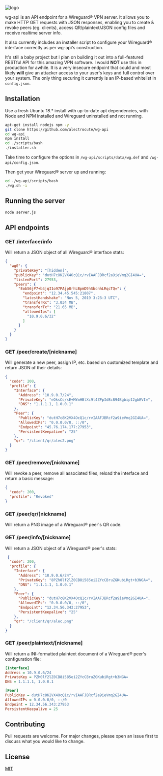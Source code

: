 ![logo](https://github.com/alectrocute/wg-api/blob/master/icon.png)

wg-api is an API endpoint for a Wireguard® VPN server. It allows you to make HTTP GET requests with JSON responses, enabling you to create & revoke peers (eg. clients), access QR/plaintext/JSON config files and receive realtime server info.

It also currently includes an installer script to configure your Wireguard® interface correctly as per wg-api's construction.

It's still a baby project but I plan on building it out into a full-featured RESTful API for this amazing VPN software. I would **NOT** use this in production for awhile. It is a very insecure endpoint that could and most likely **will** give an attacker access to your user's keys and full control over your system. The only thing securing it currently is an IP-based whitelist in `config.json`.

## Installation

Use a fresh Ubuntu 18.* install with up-to-date apt dependencies, with Node and NPM installed and Wireguard uninstalled and not running.
```bash
apt-get install nodejs npm -y
git clone https://github.com/alectrocute/wg-api
cd wg-api
npm install
cd ./scripts/bash
./installer.sh
```

Take time to configure the options in `/wg-api/scripts/data/wg.def` and `/wg-api/config.json`.

Then get your Wireguard® server up and running:

```bash
cd ./wg-api/scripts/bash
./wg.sh -i
```

## Running the server

```bash
node server.js
```

## API endpoints

### GET /interface/info

Will return a JSON object of all Wireguard® interface stats:

```json
{
  "wg0": {
    "privateKey": "[hidden]",
    "publicKey": "dutH7c8K2VX4OcQ1c/rvIAAFJBRcf2a9ieVmq2GI4UA=",
    "listenPort": 27953,
    "peers": {
      "EobS6jP7+b4jqI1o97PAjp8rhLBpmD9hSbcnhLRqcTQ=": {
        "endpoint": "12.34.45.545:21807",
        "latestHandshake": "Nov 5, 2019 3:23:3 UTC",
        "transferRx": "3.034 MB",
        "transferTx": "21.65 MB",
        "allowedIps": [
          "10.9.0.6/32"
        ]
      }
    }
  }
}
```

### GET /peer/create/[nickname]

Will generate a new peer, assign IP, etc. based on customized template and return JSON of their details:

```json
{
  "code": 200,
  "profile": {
    "Interface": {
      "Address": "10.9.0.7/24",
      "PrivateKey": "eOksCc/sE+MYmHBlXc9t4ZPpIdBcB94Bgbip12gbEVI=",
      "DNS": "1.1.1.1, 1.0.0.1"
    },
    "Peer": {
      "PublicKey": "dutH7c8K2VX4OcQ1c/rvIAAFJBRcf2a9ieVmq2GI4UA=",
      "AllowedIPs": "0.0.0.0/0, ::/0",
      "Endpoint": "45.76.174.177:27953",
      "PersistentKeepalive": "25"
    },
    "qr": "/client/qr/alec2.png"
  }
}
```

### GET /peer/remove/[nickname]

Will revoke a peer, remove all associated files, reload the interface and return a basic message:

```json
{
  "code": 200,
  "profile": "Revoked"
}
```

### GET /peer/qr/[nickname]

Will return a PNG image of a Wireguard® peer's QR code.


### GET /peer/info/[nickname]

Will return a JSON object of a Wireguard® peer's stats:

```json
 {
  "code": 200,
  "profile": {
    "Interface": {
      "Address": "10.9.0.6/24",
      "PrivateKey": "8PZh0lf2lZ0CB8i585ei2ZYcCBruZGKubiRgt+b3NGA=",
      "DNS": "1.1.1.1, 1.0.0.1"
    },
    "Peer": {
      "PublicKey": "dutH7c8K2VX4OcQ1c/rvIAAFJBRcf2a9ieVmq2GI4UA=",
      "AllowedIPs": "0.0.0.0/0, ::/0",
      "Endpoint": "12.34.56.343:27953",
      "PersistentKeepalive": "25"
    },
    "qr": "/client/qr/alec.png"
  }
}
```

### GET /peer/plaintext/[nickname]

Will return a INI-formatted plaintext document of a Wireguard® peer's configuration file:

```ini
[Interface]
Address = 10.9.0.6/24
PrivateKey = PZh0lf2lZ0CB8i585ei2ZYcCBruZGKubiRgt+b3NGA=
DNS = 1.1.1.1, 1.0.0.1

[Peer]
PublicKey = dutH7c8K2VX4OcQ1c/rvIAAFJBRcf2a9ieVmq2GI4UA=
AllowedIPs = 0.0.0.0/0, ::/0
Endpoint = 12.34.56.343:27953
PersistentKeepalive = 25
```

## Contributing
Pull requests are welcome. For major changes, please open an issue first to discuss what you would like to change.

## License
[MIT](https://choosealicense.com/licenses/mit/)
